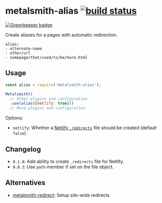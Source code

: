 # metalsmith-alias [![build status](https://travis-ci.org/fortes/metalsmith-alias.svg?branch=master)](https://travis-ci.org/fortes/metalsmith-alias)

[![Greenkeeper badge](https://badges.greenkeeper.io/fortes/metalsmith-alias.svg)](https://greenkeeper.io/)

Create aliases for a pages with automatic redirection.

```
alias:
- alternate-name
- other/url
- somepage/that/used/to/be/here.html
```

## Usage

```js
const alias = require('metalsmith-alias');

Metalsmith()
  // Other plugins and configuration
  .use(alias({netlify: true}))
  // More plugins and configuration
```

Options:

* `netlify`: Whether a [Netlify `_redirects`](https://www.netlify.com/docs/redirects/) file should be created (default `false`).

## Changelog

* `0.1.0`: Add ability to create `_redirects` file for Netlify.
* `0.0.3`: Use `path` member if set on the file object.

## Alternatives

* [metalsmith-redirect](https://github.com/aymericbeaumet/metalsmith-redirect): Setup site-wide redirects

